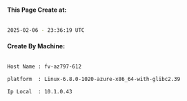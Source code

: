 
   
#### This Page Create at:

```bash

2025-02-06 - 23:36:19 UTC

```

#### Create By Machine:

```bash

Host Name : fv-az797-612

platform  : Linux-6.8.0-1020-azure-x86_64-with-glibc2.39

Ip Local  : 10.1.0.43

```

